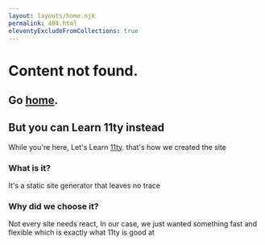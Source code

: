 ```yaml
---
layout: layouts/home.njk
permalink: 404.html
eleventyExcludeFromCollections: true
---
```

# Content not found.
Go <a href="{{ '/' | url }}">home</a>.
---

## But you can Learn 11ty instead
While you're here, Let's Learn [11ty](https://www.11ty.dev/). that's how we created the site

### What is it?
It's a static site generator that leaves no trace

### Why did we choose it?
Not every site needs react, In our case, we just wanted something fast and flexible which is exactly what 11ty is good at





